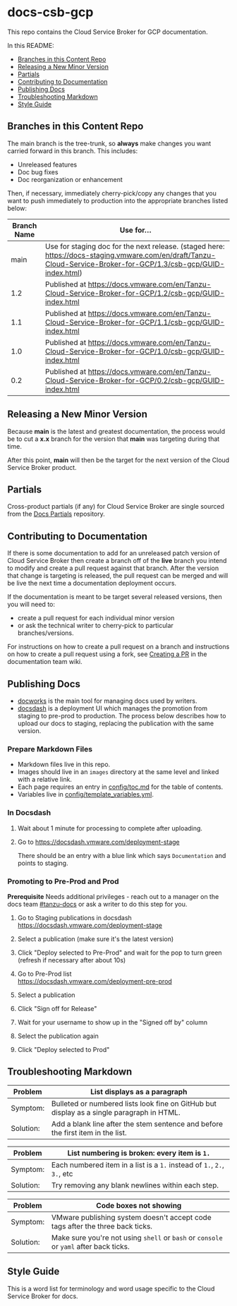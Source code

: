 # docs-csb-gcp

This repo contains the Cloud Service Broker for GCP documentation.

In this README:

- [Branches in this Content Repo](#branches-in-this-content-repo)
- [Releasing a New Minor Version](#releasing-a-new-minor-version)
- [Partials](#partials)
- [Contributing to Documentation](#contributing-to-documentation)
- [Publishing Docs](#publishing-docs)
- [Troubleshooting Markdown](#troubleshooting-markdown)
- [Style Guide](#style-guide)

## Branches in this Content Repo

The main branch is the tree-trunk, so **always** make changes you want carried forward in this branch. This includes:

* Unreleased features
* Doc bug fixes
* Doc reorganization or enhancement

Then, if necessary, immediately cherry-pick/copy any changes that you want to push immediately to production into the appropriate branches listed below:

| Branch Name | Use for…                                                                                                                                                         |
|-------------|------------------------------------------------------------------------------------------------------------------------------------------------------------------|
| main      | Use for staging doc for the next release. (staged here: https://docs-staging.vmware.com/en/draft/Tanzu-Cloud-Service-Broker-for-GCP/1.3/csb-gcp/GUID-index.html) |
| 1.2         | Published at https://docs.vmware.com/en/Tanzu-Cloud-Service-Broker-for-GCP/1.2/csb-gcp/GUID-index.html                                                           |
| 1.1         | Published at https://docs.vmware.com/en/Tanzu-Cloud-Service-Broker-for-GCP/1.1/csb-gcp/GUID-index.html                                                           |
| 1.0         | Published at https://docs.vmware.com/en/Tanzu-Cloud-Service-Broker-for-GCP/1.0/csb-gcp/GUID-index.html                                                           |
| 0.2         | Published at https://docs.vmware.com/en/Tanzu-Cloud-Service-Broker-for-GCP/0.2/csb-gcp/GUID-index.html                                                           |

## Releasing a New Minor Version

Because **main** is the latest and greatest documentation, the process would be to cut a **x.x** branch
for the version that **main** was targeting during that time.

After this point, **main** will then be the target for the next version of the Cloud Service Broker product.


## Partials

Cross-product partials (if any) for Cloud Service Broker are single sourced from the [Docs Partials](https://github.com/pivotal-cf/docs-partials) repository.


## Contributing to Documentation

If there is some documentation to add for an unreleased patch version of Cloud Service Broker then create a branch off of the **live** branch
you intend to modify and create a pull request against that branch.
After the version that change is targeting is released, the pull request can be merged and will be live
the next time a documentation deployment occurs.

If the documentation is meant to be target several released versions,
then you will need to:
+ create a pull request for each individual minor version
+ or ask the technical writer to cherry-pick to particular branches/versions.

For instructions on how to create a pull request on a branch and instructions on how to create a
pull request using a fork, see
[Creating a PR](https://docs-wiki.sc2-04-pcf1-apps.oc.vmware.com/wiki/external/create-pr.html)
in the documentation team wiki.


## Publishing Docs

- [docworks](https://docworks.vmware.com/) is the main tool for managing docs used by writers.
- [docsdash](https://docsdash.vmware.com/) is a deployment UI which manages the promotion from
staging to pre-prod to production. The process below describes how to upload our docs to staging,
replacing the publication with the same version.

### Prepare Markdown Files
- Markdown files live in this repo.
- Images should live in an `images` directory at the same level and linked with a relative link.
- Each page requires an entry in [config/toc.md](config/toc.md) for the table of contents.
- Variables live in [config/template_variables.yml](config/template_variables.yml).

### In Docsdash

1. Wait about 1 minute for processing to complete after uploading.
2. Go to https://docsdash.vmware.com/deployment-stage

   There should be an entry with a blue link which says `Documentation` and points to staging.

### Promoting to Pre-Prod and Prod

**Prerequisite** Needs additional privileges - reach out to a manager on the docs team [#tanzu-docs](https://vmware.slack.com/archives/C055V2M0H) or ask a writer to do this step for you.

1. Go to Staging publications in docsdash  
  https://docsdash.vmware.com/deployment-stage

2. Select a publication (make sure it's the latest version)

3. Click "Deploy selected to Pre-Prod" and wait for the pop to turn green (refresh if necessary after about 10s)

4. Go to Pre-Prod list  
  https://docsdash.vmware.com/deployment-pre-prod

5. Select a publication

6. Click "Sign off for Release"

7. Wait for your username to show up in the "Signed off by" column

8. Select the publication again

9. Click "Deploy selected to Prod"

## Troubleshooting Markdown

| Problem   | List displays as a paragraph                                                              |
|-----------|-------------------------------------------------------------------------------------------|
| Symptom:  | Bulleted or numbered lists look fine on GitHub but display as a single paragraph in HTML. |
| Solution: | Add a blank line after the stem sentence and before the first item in the list.           |

| Problem   | List numbering is broken: every item is `1.`                            |
|-----------|-------------------------------------------------------------------------|
| Symptom:  | Each numbered item in a list is a `1.` instead of `1.`, `2.`, `3.`, etc |
| Solution: | Try removing any blank newlines within each step.                       |

| Problem   | Code boxes not showing                                                                |
|-----------|---------------------------------------------------------------------------------------|
| Symptom:  | VMware publishing system doesn't accept code tags after the three back ticks.         |
| Solution: | Make sure you're not using `shell` or `bash` or `console` or `yaml` after back ticks. |

## Style Guide

This is a word list for terminology and word usage specific to the Cloud Service Broker for docs.
